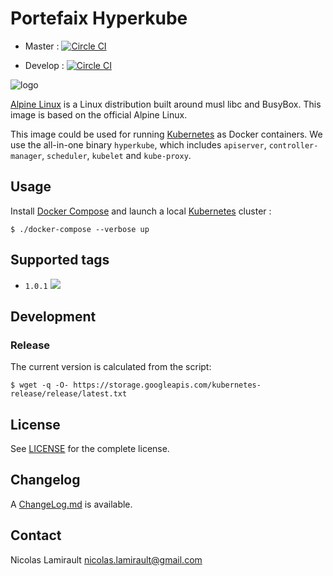 # Portefaix Hyperkube

* Master :
[![Circle CI](https://circleci.com/gh/portefaix/hyperkube/tree/master.svg?style=svg)](https://circleci.com/gh/portefaix/hyperkube/tree/master)

* Develop :
[![Circle CI](https://circleci.com/gh/portefaix/hyperkube/tree/develop.svg?style=svg)](https://circleci.com/gh/portefaix/hyperkube/tree/develop)

![logo](https://pkgs.alpinelinux.org/assets/alpinelinux-logo.svg)

[Alpine Linux][] is a Linux distribution built around musl libc and BusyBox.
This image is based on the official Alpine Linux.

This image could be used for running [Kubernetes][] as Docker containers.
We use the all-in-one binary `hyperkube`, which includes `apiserver`, `controller-manager`, `scheduler`, `kubelet` and `kube-proxy`.

## Usage

Install [Docker Compose][] and launch a local [Kubernetes][] cluster :

    $ ./docker-compose --verbose up

## Supported tags

- `1.0.1` [![](https://badge.imagelayers.io/portefaix/hyperkube:1.0.1.svg)](https://imagelayers.io/?images=portefaix/hyperkube:1.0.1 'imagelayers.io')



## Development

### Release

The current version is calculated from the script:

    $ wget -q -O- https://storage.googleapis.com/kubernetes-release/release/latest.txt


## License

See [LICENSE](LICENSE) for the complete license.


## Changelog

A [ChangeLog.md](ChangeLog.md) is available.


## Contact

Nicolas Lamirault <nicolas.lamirault@gmail.com>


[Alpine Linux]: http://www.alpinelinux.org

[Kubernetes]: https://github.com/kubernetes/kubernetes
[Docker Compose]: https://github.com/docker/compose
